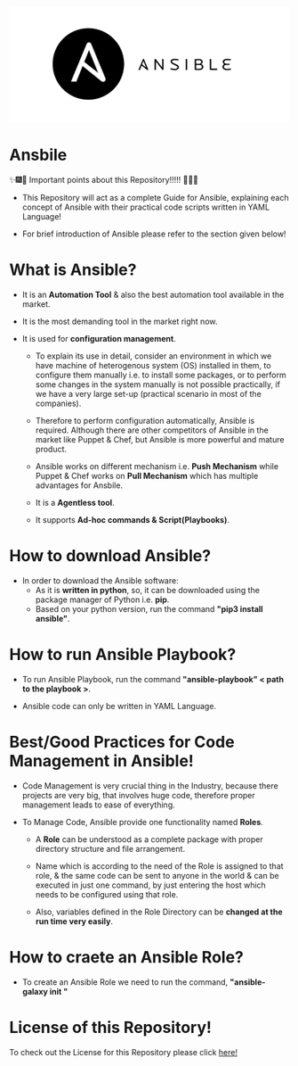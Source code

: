 ![Ansible](Images/ansible.png)

# Ansbile

:sparkles::fireworks::tada: Important points about this Repository!!!!! :tada::fireworks::sparkles:

- This Repository will act as a complete Guide for Ansible, explaining each concept of Ansible with their practical code scripts written in YAML Language!

- For brief introduction of Ansible please refer to the section given below!

# What is Ansible?

- It is an **Automation Tool** & also the best automation tool available in the market.

- It is the most demanding tool in the market right now.

- It is used for **configuration management**.
  * To explain its use in detail, consider an environment in which we have machine of heterogenous system (OS) installed in them, to configure them manually i.e. to install some packages, or to perform some changes in the system manually is not possible practically, if we have a very large set-up (practical scenario in most of the companies). 

  * Therefore to perform configuration automatically, Ansible is required. Although there are other competitors of Ansible in the market like Puppet & Chef, but Ansible is more powerful and mature product.

  * Ansible works on different mechanism i.e. **Push Mechanism** while Puppet & Chef works on **Pull Mechanism** which has multiple advantages for Ansbile.

  * It is a **Agentless tool**.
  
  * It supports **Ad-hoc commands & Script(Playbooks)**.


# How to download Ansible?
- In order to download the Ansible software:
  * As it is **written in python**, so, it can be downloaded using the package manager of Python i.e. **pip**.
  * Based on your python version, run the command **"pip3 install ansible"**.

# How to run Ansible Playbook?
- To run Ansible Playbook, run the command **"ansible-playbook" < path to the playbook >**.

- Ansible code can only be written in YAML Language.

# Best/Good Practices for Code Management in Ansible!
  * Code Management is very crucial thing in the Industry, because there projects are very big, that involves huge code, therefore proper management leads to ease of everything.

  * To Manage Code, Ansible provide one functionality named **Roles**.
    * A **Role** can be understood as a complete package with proper directory structure and file arrangement. 

    * Name which is according to the need of the Role is assigned to that role, & the same code can be sent to anyone in the world & can be executed in just one command, by just entering the host which needs to be configured using that role.

    * Also, variables defined in the Role Directory can be **changed at the run time very easily**.

# How to craete an Ansible Role?
* To create an Ansible Role we need to run the command, **"ansible-galaxy init <rolename>"**

# License of this Repository!
To check out the License for this Repository please click [here!](LICENSE)
